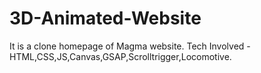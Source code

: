 # 3D-Animated-Website
It is a clone homepage of Magma website. Tech Involved - HTML,CSS,JS,Canvas,GSAP,Scrolltrigger,Locomotive.
